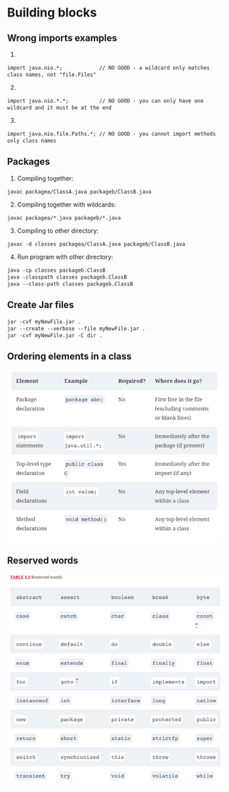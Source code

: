 # Building blocks

## Wrong imports examples

1. 
```
import java.nio.*;            // NO GOOD - a wildcard only matches class names, not "file.Files"
```
2.
```
import java.nio.*.*;          // NO GOOD - you can only have one wildcard and it must be at the end
```

3.
```
import java.nio.file.Paths.*; // NO GOOD - you cannot import methods only class names
```

## Packages

1. Compiling together:
```
javac packagea/ClassA.java packageb/ClassB.java
```

2. Compiling together with wildcards:
```
javac packagea/*.java packageb/*.java
```

3. Compiling to other directory:
```
javac -d classes packagea/ClassA.java packageb/ClassB.java
```
4. Run program with other directory:
```
java -cp classes packageb.ClassB
java -classpath classes packageb.ClassB
java --class-path classes packageb.ClassB
```

## Create Jar files

```
jar -cvf myNewFile.jar .
jar --create --verbose --file myNewFile.jar .
jar -cvf myNewFile.jar -C dir .
```

## Ordering elements in a class

![img.png](img.png)

## Reserved words

![img_1.png](img_1.png)